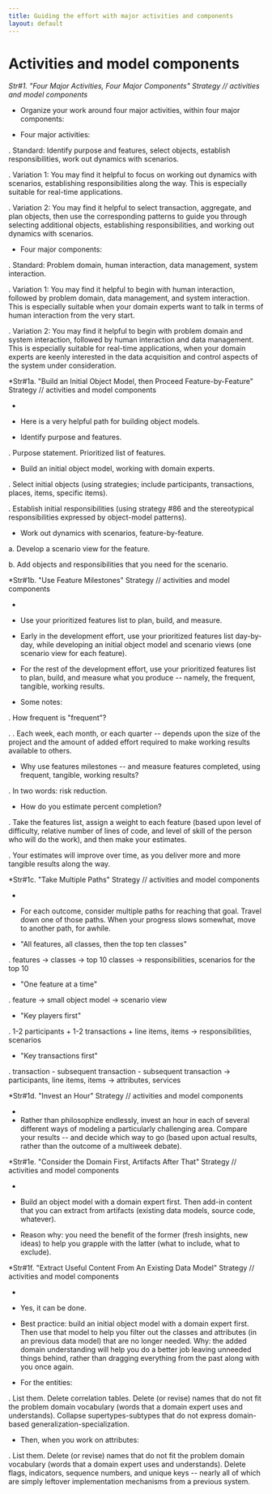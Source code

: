 ```yaml
---
title: Guiding the effort with major activities and components
layout: default
---
```




# Activities and model components 


*Str#1. &quot;Four Major Activities, Four Major Components&quot; Strategy //
activities and model components*
* Organize your work around four major activities, within four major components:


* Four major activities:


. Standard: Identify purpose and features, select objects, establish responsibilities,
work out dynamics with scenarios.

. Variation 1: You may find it helpful to focus on working out dynamics with scenarios,
establishing responsibilities along the way. This is especially suitable for real-time
applications.

. Variation 2: You may find it helpful to select transaction, aggregate, and plan
objects, then use the corresponding patterns to guide you through selecting additional
objects, establishing responsibilities, and working out dynamics with scenarios.

* Four major components:


. Standard: Problem domain, human interaction, data management, system interaction.

. Variation 1: You may find it helpful to begin with human interaction, followed by
problem domain, data management, and system interaction. This is especially suitable when
your domain experts want to talk in terms of human interaction from the very start.

. Variation 2: You may find it helpful to begin with problem domain and system
interaction, followed by human interaction and data management. This is especially
suitable for real-time applications, when your domain experts are keenly interested in the
data acquisition and control aspects of the system under consideration.


*Str#1a. &quot;Build an Initial Object Model, then Proceed Feature-by-Feature&quot;
Strategy // activities and model components 

*
* Here is a very helpful path for building object models.


* Identify purpose and features.


. Purpose statement. Prioritized list of features.

* Build an initial object model, working with domain experts.


. Select initial objects (using strategies; include participants, transactions, places,
items, specific items).

. Establish initial responsibilities (using strategy #86 and the stereotypical
responsibilities expressed by object-model patterns).

* Work out dynamics with scenarios, feature-by-feature.


a. Develop a scenario view for the feature.

b. Add objects and responsibilities that you need for the scenario.


*Str#1b. &quot;Use Feature Milestones&quot; Strategy // activities and model
components 

*
* Use your prioritized features list to plan, build, and measure.


* Early in the development effort, use your prioritized features list day-by-day, while
developing an initial object model and scenario views (one scenario view for each
feature).


* For the rest of the development effort, use your prioritized features list to plan,
build, and measure what you produce -- namely, the frequent, tangible, working results.


* Some notes:


. How frequent is &quot;frequent&quot;?

. . Each week, each month, or each quarter -- depends upon the size of the project and
the amount of added effort required to make working results available to others.

* Why use features milestones -- and measure features completed, using frequent,
tangible, working results?


. In two words: risk reduction.

* How do you estimate percent completion?


. Take the features list, assign a weight to each feature (based upon level of
difficulty, relative number of lines of code, and level of skill of the person who will do
the work), and then make your estimates.

. Your estimates will improve over time, as you deliver more and more tangible results
along the way.


*Str#1c. &quot;Take Multiple Paths&quot; Strategy // activities and model components 

*
* For each outcome, consider multiple paths for reaching that goal. Travel down one
of those paths. When your progress slows somewhat, move to another path, for awhile.


* &quot;All features, all classes, then the top ten classes&quot;


. features -&gt; classes -&gt; top 10 classes -&gt; responsibilities, scenarios for the
top 10

* &quot;One feature at a time&quot;


. feature -&gt; small object model -&gt; scenario view

* &quot;Key players first&quot;


. 1-2 participants + 1-2 transactions + line items, items -&gt; responsibilities,
scenarios

* &quot;Key transactions first&quot;


. transaction - subsequent transaction - subsequent transaction -&gt; participants,
line items, items -&gt; attributes, services


*Str#1d. &quot;Invest an Hour&quot; Strategy // activities and model components 

*
* Rather than philosophize endlessly, invest an hour in each of several different
ways of modeling a particularly challenging area. Compare your results -- and decide which
way to go (based upon actual results, rather than the outcome of a multiweek debate).



*Str#1e. &quot;Consider the Domain First, Artifacts After That&quot; Strategy //
activities and model components 

*
* Build an object model with a domain expert first. Then add-in content that you
can extract from artifacts (existing data models, source code, whatever).


* Reason why: you need the benefit of the former (fresh insights, new ideas) to help
you grapple with the latter (what to include, what to exclude).



*Str#1f. &quot;Extract Useful Content From An Existing Data Model&quot; Strategy //
activities and model components 

*
* Yes, it can be done.


* Best practice: build an initial object model with a domain expert first. Then use
that model to help you filter out the classes and attributes (in an previous data model)
that are no longer needed. Why: the added domain understanding will help you do a better
job leaving unneeded things behind, rather than dragging everything from the past along
with you once again.


* For the entities:


. List them. Delete correlation tables. Delete (or revise) names that do not fit the
problem domain vocabulary (words that a domain expert uses and understands). Collapse
supertypes-subtypes that do not express domain-based generalization-specialization.

* Then, when you work on attributes:


. List them. Delete (or revise) names that do not fit the problem domain vocabulary
(words that a domain expert uses and understands). Delete flags, indicators, sequence
numbers, and unique keys -- nearly all of which are simply leftover implementation
mechanisms from a previous system.


